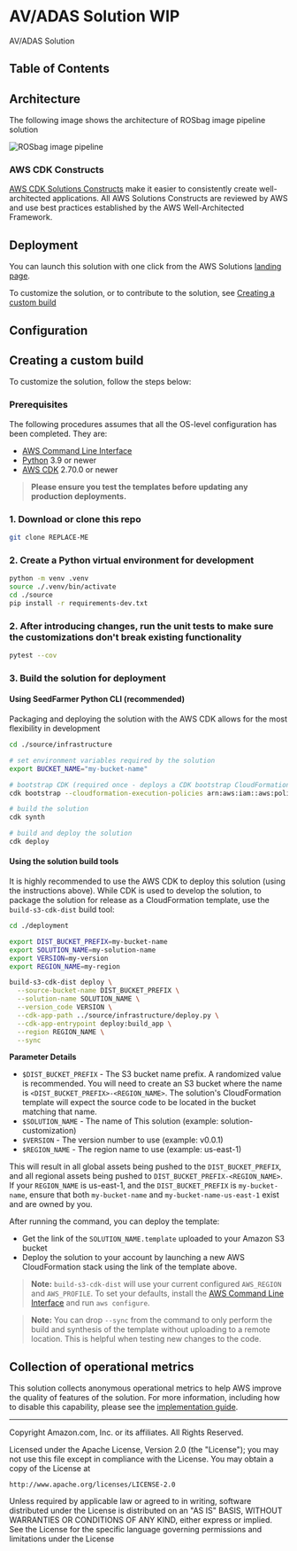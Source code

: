 # AV/ADAS Solution WIP

AV/ADAS Solution

## Table of Contents

## Architecture

The following image shows the architecture of ROSbag image pipeline solution

![ROSbag image pipeline](docs/architecture-1.jpg)

### AWS CDK Constructs

[AWS CDK Solutions Constructs](https://aws.amazon.com/solutions/constructs/) make it easier to consistently create
well-architected applications. All AWS Solutions Constructs are reviewed by AWS and use best practices established by 
the AWS Well-Architected Framework.

## Deployment

You can launch this solution with one click from the AWS Solutions [landing page](REPLACE-ME).

To customize the solution, or to contribute to the solution, see [Creating a custom build](#creating-a-custom-build)

## Configuration

## Creating a custom build

To customize the solution, follow the steps below:

### Prerequisites

The following procedures assumes that all the OS-level configuration has been completed. They are:

* [AWS Command Line Interface](https://aws.amazon.com/cli/)
* [Python](https://www.python.org/) 3.9 or newer
* [AWS CDK](https://aws.amazon.com/cdk/) 2.70.0 or newer

> **Please ensure you test the templates before updating any production deployments.**

### 1. Download or clone this repo

```bash
git clone REPLACE-ME
```

### 2. Create a Python virtual environment for development

```bash
python -m venv .venv 
source ./.venv/bin/activate 
cd ./source 
pip install -r requirements-dev.txt 
```

### 2. After introducing changes, run the unit tests to make sure the customizations don't break existing functionality

```bash
pytest --cov 
```

### 3. Build the solution for deployment

#### Using SeedFarmer Python CLI (recommended)

Packaging and deploying the solution with the AWS CDK allows for the most flexibility in development

```bash
cd ./source/infrastructure 

# set environment variables required by the solution
export BUCKET_NAME="my-bucket-name"

# bootstrap CDK (required once - deploys a CDK bootstrap CloudFormation stack for assets)  
cdk bootstrap --cloudformation-execution-policies arn:aws:iam::aws:policy/AdministratorAccess

# build the solution 
cdk synth

# build and deploy the solution 
cdk deploy
```

#### Using the solution build tools

It is highly recommended to use the AWS CDK to deploy this solution (using the instructions above). While CDK is used to
develop the solution, to package the solution for release as a CloudFormation template, use the `build-s3-cdk-dist`
build tool: 

```bash
cd ./deployment

export DIST_BUCKET_PREFIX=my-bucket-name  
export SOLUTION_NAME=my-solution-name  
export VERSION=my-version  
export REGION_NAME=my-region

build-s3-cdk-dist deploy \
  --source-bucket-name DIST_BUCKET_PREFIX \
  --solution-name SOLUTION_NAME \
  --version_code VERSION \
  --cdk-app-path ../source/infrastructure/deploy.py \
  --cdk-app-entrypoint deploy:build_app \
  --region REGION_NAME \
  --sync
```

**Parameter Details**
- `$DIST_BUCKET_PREFIX` - The S3 bucket name prefix. A randomized value is recommended. You will need to create an 
  S3 bucket where the name is `<DIST_BUCKET_PREFIX>-<REGION_NAME>`. The solution's CloudFormation template will expect the
  source code to be located in the bucket matching that name.
- `$SOLUTION_NAME` - The name of This solution (example: solution-customization)
- `$VERSION` - The version number to use (example: v0.0.1)
- `$REGION_NAME` - The region name to use (example: us-east-1)

This will result in all global assets being pushed to the `DIST_BUCKET_PREFIX`, and all regional assets being pushed to 
`DIST_BUCKET_PREFIX-<REGION_NAME>`. If your `REGION_NAME` is us-east-1, and the `DIST_BUCKET_PREFIX` is
`my-bucket-name`, ensure that both `my-bucket-name` and `my-bucket-name-us-east-1` exist and are owned by you. 

After running the command, you can deploy the template:

* Get the link of the `SOLUTION_NAME.template` uploaded to your Amazon S3 bucket
* Deploy the solution to your account by launching a new AWS CloudFormation stack using the link of the template above.

> **Note:** `build-s3-cdk-dist` will use your current configured `AWS_REGION` and `AWS_PROFILE`. To set your defaults, install the [AWS Command Line Interface](https://aws.amazon.com/cli/) and run `aws configure`.

> **Note:** You can drop `--sync` from the command to only perform the build and synthesis of the template without uploading to a remote location. This is helpful when testing new changes to the code.

## Collection of operational metrics

This solution collects anonymous operational metrics to help AWS improve the quality of features of the solution.
For more information, including how to disable this capability, please see the [implementation guide](https://docs.aws.amazon.com/prescriptive-guidance/latest/addf-security-and-operations/welcome.html).

***

Copyright Amazon.com, Inc. or its affiliates. All Rights Reserved.

Licensed under the Apache License, Version 2.0 (the "License");
you may not use this file except in compliance with the License.
You may obtain a copy of the License at

    http://www.apache.org/licenses/LICENSE-2.0

Unless required by applicable law or agreed to in writing, software
distributed under the License is distributed on an "AS IS" BASIS,
WITHOUT WARRANTIES OR CONDITIONS OF ANY KIND, either express or implied.
See the License for the specific language governing permissions and
limitations under the License
